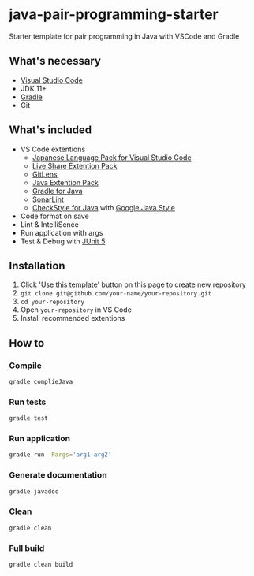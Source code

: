 # java-pair-programming-starter
Starter template for pair programming in Java with VSCode and Gradle

## What's necessary

- [Visual Studio Code](https://azure.microsoft.com/ja-jp/products/visual-studio-code/?cdn=disable)
- JDK 11+
- [Gradle](https://gradle.org/)
- Git

## What's included

- VS Code extentions
  - [Japanese Language Pack for Visual Studio Code](https://marketplace.visualstudio.com/items?itemName=MS-CEINTL.vscode-language-pack-ja)
  - [Live Share Extention Pack](https://marketplace.visualstudio.com/items?itemName=MS-vsliveshare.vsliveshare)
  - [GitLens](https://marketplace.visualstudio.com/items?itemName=eamodio.gitlens)
  - [Java Extention Pack](https://marketplace.visualstudio.com/items?itemName=vscjava.vscode-java-pack)
  - [Gradle for Java](https://marketplace.visualstudio.com/items?itemName=vscjava.vscode-gradle)
  - [SonarLint](https://marketplace.visualstudio.com/items?itemName=SonarSource.sonarlint-vscode)
  - [CheckStyle for Java](https://marketplace.visualstudio.com/items?itemName=shengchen.vscode-checkstyle) with [Google Java Style](https://google.github.io/styleguide/javaguide.html)
- Code format on save
- Lint & IntelliSence
- Run application with args
- Test & Debug with [JUnit 5](https://junit.org/junit5/)

## Installation

1. Click '[Use this template](https://github.com/fj68/java-pair-programming-starter/generate)' button on this page to create new repository
2. `git clone git@github.com/your-name/your-repository.git`
3. `cd your-repository`
4. Open `your-repository` in VS Code
5. Install recommended extentions

## How to

### Compile

```sh
gradle complieJava
```

### Run tests

```sh
gradle test
```

### Run application

```sh
gradle run -Pargs='arg1 arg2'
```

### Generate documentation

```sh
gradle javadoc
```

### Clean

```sh
gradle clean
```

### Full build

```sh
gradle clean build
```
